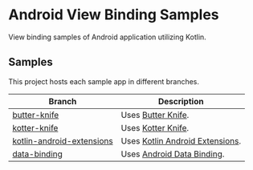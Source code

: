 # Android View Binding Samples

View binding samples of Android application utilizing Kotlin.

## Samples

This project hosts each sample app in different branches.

| Branch | Description |
| --- | --- |
| [butter-knife](https://github.com/kafumi/android-view-binding-samples/tree/butter-knife) | Uses [Butter Knife](http://jakewharton.github.io/butterknife/). |
| [kotter-knife](https://github.com/kafumi/android-view-binding-samples/tree/kotter-knife) | Uses [Kotter Knife](https://github.com/JakeWharton/kotterknife). |
| [kotlin-android-extensions](https://github.com/kafumi/android-view-binding-samples/tree/kotlin-android-extensions) | Uses [Kotlin Android Extensions](https://kotlinlang.org/docs/tutorials/android-plugin.html). |
| [data-binding](https://github.com/kafumi/android-view-binding-samples/tree/data-binding) | Uses [Android Data Binding](https://developer.android.com/topic/libraries/data-binding/index.html). |
